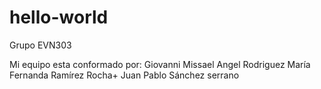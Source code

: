 # hello-world
Grupo EVN303

Mi equipo esta conformado por: 
Giovanni Missael Angel Rodriguez 
María Fernanda Ramírez Rocha+
Juan Pablo Sánchez serrano 
